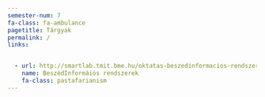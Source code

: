 ```yaml
---
semester-num: 7
fa-class: fa-ambulance
pagetitle: Tárgyak
permalink: /
links:


  - url: http://smartlab.tmit.bme.hu/oktatas-beszedinformacios-rendszerek
    name: BeszédInformáiós rendszerek
    fa-class: pastafarianism
---
```

